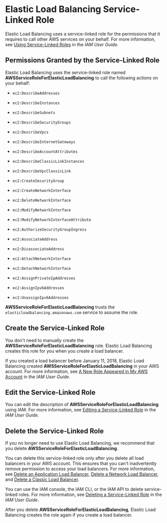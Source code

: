 # Elastic Load Balancing Service\-Linked Role<a name="elb-service-linked-roles"></a>

Elastic Load Balancing uses a service\-linked role for the permissions that it requires to call other AWS services on your behalf\. For more information, see [Using Service\-Linked Roles](http://docs.aws.amazon.com/IAM/latest/UserGuide/using-service-linked-roles.html) in the *IAM User Guide*\.

## Permissions Granted by the Service\-Linked Role<a name="service-linked-role-permissions"></a>

Elastic Load Balancing uses the service\-linked role named **AWSServiceRoleForElasticLoadBalancing** to call the following actions on your behalf:

+ `ec2:DescribeAddresses`

+ `ec2:DescribeInstances`

+ `ec2:DescribeSubnets`

+ `ec2:DescribeSecurityGroups`

+ `ec2:DescribeVpcs`

+ `ec2:DescribeInternetGateways`

+ `ec2:DescribeAccountAttributes`

+ `ec2:DescribeClassicLinkInstances`

+ `ec2:DescribeVpcClassicLink`

+ `ec2:CreateSecurityGroup`

+ `ec2:CreateNetworkInterface`

+ `ec2:DeleteNetworkInterface`

+ `ec2:ModifyNetworkInterface`

+ `ec2:ModifyNetworkInterfaceAttribute`

+ `ec2:AuthorizeSecurityGroupIngress`

+ `ec2:AssociateAddress`

+ `ec2:DisassociateAddress`

+ `ec2:AttachNetworkInterface`

+ `ec2:DetachNetworkInterface`

+ `ec2:AssignPrivateIpAddresses`

+ `ec2:AssignIpv6Addresses`

+ `ec2:UnassignIpv6Addresses`

**AWSServiceRoleForElasticLoadBalancing** trusts the `elasticloadbalancing.amazonaws.com` service to assume the role\.

## Create the Service\-Linked Role<a name="create-service-linked-role"></a>

You don't need to manually create the **AWSServiceRoleForElasticLoadBalancing** role\. Elastic Load Balancing creates this role for you when you create a load balancer\.

If you created a load balancer before January 11, 2018, Elastic Load Balancing created **AWSServiceRoleForElasticLoadBalancing** in your AWS account\. For more information, see [A New Role Appeared in My AWS Account](http://docs.aws.amazon.com/IAM/latest/UserGuide/troubleshoot_roles.html#troubleshoot_roles_new-role-appeared) in the *IAM User Guide*\.

## Edit the Service\-Linked Role<a name="edit-service-linked-role"></a>

You can edit the description of **AWSServiceRoleForElasticLoadBalancing** using IAM\. For more information, see [Editing a Service\-Linked Role](http://docs.aws.amazon.com/IAM/latest/UserGuide/using-service-linked-roles.html#edit-service-linked-role) in the *IAM User Guide*\.

## Delete the Service\-Linked Role<a name="delete-service-linked-role"></a>

If you no longer need to use Elastic Load Balancing, we recommend that you delete **AWSServiceRoleForElasticLoadBalancing**\.

You can delete this service\-linked role only after you delete all load balancers in your AWS account\. This ensures that you can't inadvertently remove permission to access your load balancers\. For more information, see [Delete an Application Load Balancer](http://docs.aws.amazon.com/elasticloadbalancing/latest/application/load-balancer-delete.html), [Delete a Network Load Balancer](http://docs.aws.amazon.com/elasticloadbalancing/latest/network/load-balancer-delete.html), and [Delete a Classic Load Balancer](http://docs.aws.amazon.com/elasticloadbalancing/latest/classic/elb-getting-started.html#delete-load-balancer)\.

You can use the IAM console, the IAM CLI, or the IAM API to delete service\-linked roles\. For more information, see [Deleting a Service\-Linked Role](http://docs.aws.amazon.com/IAM/latest/UserGuide/using-service-linked-roles.html#delete-service-linked-role) in the *IAM User Guide*\.

After you delete **AWSServiceRoleForElasticLoadBalancing**, Elastic Load Balancing creates the role again if you create a load balancer\.